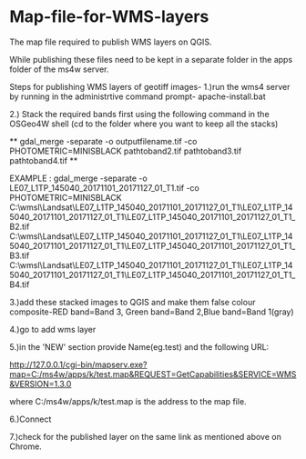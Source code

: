 # Map-file-for-WMS-layers
The map file required to publish WMS layers  on QGIS.

While publishing these files need to be kept in a separate folder in the apps folder of the ms4w server.

Steps for publishing WMS layers of geotiff images-
1.)run the wms4 server by running in the administrtive command prompt- 
apache-install.bat

2.) Stack the required bands first using the following command in the OSGeo4W shell
(cd to the folder where you want to keep all the stacks)


**
gdal_merge -separate -o outputfilename.tif -co PHOTOMETRIC=MINISBLACK pathtoband2.tif pathtoband3.tif pathtoband4.tif
**


EXAMPLE : gdal_merge -separate -o LE07_L1TP_145040_20171101_20171127_01_T1.tif -co PHOTOMETRIC=MINISBLACK C:\wmsl\Landsat\LE07_L1TP_145040_20171101_20171127_01_T1\LE07_L1TP_145040_20171101_20171127_01_T1\LE07_L1TP_145040_20171101_20171127_01_T1_B2.tif C:\wmsl\Landsat\LE07_L1TP_145040_20171101_20171127_01_T1\LE07_L1TP_145040_20171101_20171127_01_T1\LE07_L1TP_145040_20171101_20171127_01_T1_B3.tif C:\wmsl\Landsat\LE07_L1TP_145040_20171101_20171127_01_T1\LE07_L1TP_145040_20171101_20171127_01_T1\LE07_L1TP_145040_20171101_20171127_01_T1_B4.tif


3.)add these stacked images to QGIS and make them false colour composite-RED band=Band 3, Green band=Band 2,Blue band=Band 1(gray)

4.)go to add wms layer

5.)in the 'NEW' section provide Name(eg.test) and the following URL:

http://127.0.0.1/cgi-bin/mapserv.exe?map=C:/ms4w/apps/k/test.map&REQUEST=GetCapabilities&SERVICE=WMS&VERSION=1.3.0

where C:/ms4w/apps/k/test.map is the address to the map file.

6.)Connect

7.)check for the published layer on the same link as mentioned above on Chrome.
